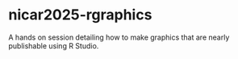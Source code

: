 # nicar2025-rgraphics
A hands on session detailing how to make graphics that are nearly publishable using R Studio.
